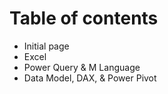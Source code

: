 # Table of contents

* Initial page
* Excel
* Power Query & M Language
* Data Model, DAX, & Power Pivot


